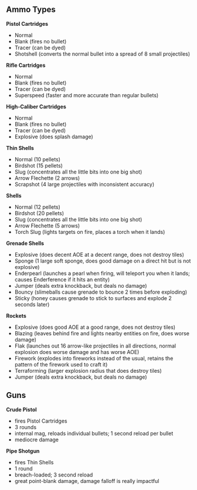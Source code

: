 ## Ammo Types
**Pistol Cartridges**
- Normal
- Blank (fires no bullet)
- Tracer (can be dyed)
- Shotshell (converts the normal bullet into a spread of 8 small projectiles)

**Rifle Cartridges**
- Normal
- Blank (fires no bullet)
- Tracer (can be dyed)
- Superspeed (faster and more accurate than regular bullets)

**High-Caliber Cartridges**
- Normal
- Blank (fires no bullet)
- Tracer (can be dyed)
- Explosive (does splash damage)

**Thin Shells**
- Normal (10 pellets)
- Birdshot (15 pellets)
- Slug (concentrates all the little bits into one big shot)
- Arrow Flechette (2 arrows)
- Scrapshot (4 large projectiles with inconsistent accuracy)

**Shells**
- Normal (12 pellets)
- Birdshot (20 pellets)
- Slug (concentrates all the little bits into one big shot)
- Arrow Flechette (5 arrows)
- Torch Slug (lights targets on fire, places a torch when it lands)

**Grenade Shells**
- Explosive (does decent AOE at a decent range, does not destroy tiles)
- Sponge (1 large soft sponge, does good damage on a direct hit but is not explosive)
- Enderpearl (launches a pearl when firing, will teleport you when it lands; causes Enderference if it hits an entity)
- Jumper (deals extra knockback, but deals no damage)
- Bouncy (slimeballs cause grenade to bounce 2 times before exploding)
- Sticky (honey causes grenade to stick to surfaces and explode 2 seconds later)

**Rockets**
- Explosive (does good AOE at a good range, does not destroy tiles)
- Blazing (leaves behind fire and lights nearby entities on fire, does worse damage)
- Flak (launches out 16 arrow-like projectiles in all directions, normal explosion does worse damage and has worse AOE)
- Firework (explodes into fireworks instead of the usual, retains the pattern of the firework used to craft it)
- Terraforming (larger explosion radius that does destroy tiles)
- Jumper (deals extra knockback, but deals no damage)

## Guns
**Crude Pistol**
- fires Pistol Cartridges
- 3 rounds
- internal mag, reloads individual bullets; 1 second reload per bullet
- mediocre damage

**Pipe Shotgun**
- fires Thin Shells
- 1 round
- breach-loaded; 3 second reload
- great point-blank damage, damage falloff is really impactful
